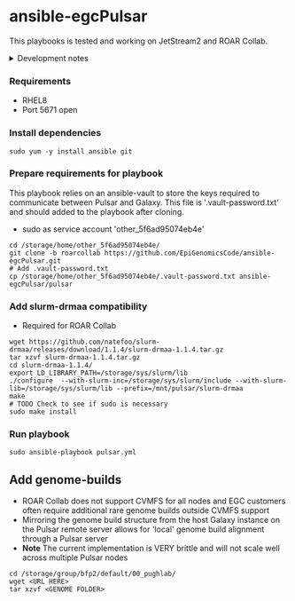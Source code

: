# ansible-egcPulsar

This playbooks is tested and working on JetStream2 and ROAR Collab.

<details>
<summary>Development notes</summary>
- This playbook assumes a ROAR Collab service account already exists on the system. If running this playbook for development purposes, this user will need to be added to the system before running the playbooks

```
sudo adduser other_5f6ad95074eb4e
```
</details>

### Requirements
- RHEL8
- Port 5671 open

### Install dependencies
```
sudo yum -y install ansible git
```

### Prepare requirements for playbook
This playbook relies on an ansible-vault to store the keys required to communicate between Pulsar and Galaxy. This file is '.vault-password.txt' and should added to the playbook after cloning.

- sudo as service account 'other_5f6ad95074eb4e'

```
cd /storage/home/other_5f6ad95074eb4e/
git clone -b roarcollab https://github.com/EpiGenomicsCode/ansible-egcPulsar.git
# Add .vault-password.txt
cp /storage/home/other_5f6ad95074eb4e/.vault-password.txt ansible-egcPulsar/pulsar
```

### Add slurm-drmaa compatibility
- Required for ROAR Collab
```
wget https://github.com/natefoo/slurm-drmaa/releases/download/1.1.4/slurm-drmaa-1.1.4.tar.gz
tar xzvf slurm-drmaa-1.1.4.tar.gz
cd slurm-drmaa-1.1.4/
export LD_LIBRARY_PATH=/storage/sys/slurm/lib
./configure  --with-slurm-inc=/storage/sys/slurm/include --with-slurm-lib=/storage/sys/slurm/lib --prefix=/mnt/pulsar/slurm-drmaa
make
# TODO Check to see if sudo is necessary
sudo make install
```

### Run playbook
```
sudo ansible-playbook pulsar.yml
```

## Add genome-builds
- ROAR Collab does not support CVMFS for all nodes and EGC customers often require additional rare genome builds outside CVMFS support
- Mirroring the genome build structure from the host Galaxy instance on the Pulsar remote server allows for 'local' genome build alignment through a Pulsar server
- **Note** The current implementation is VERY brittle and will not scale well across multiple Pulsar nodes

```
cd /storage/group/bfp2/default/00_pughlab/
wget <URL HERE>
tar xzvf <GENOME FOLDER>
```

